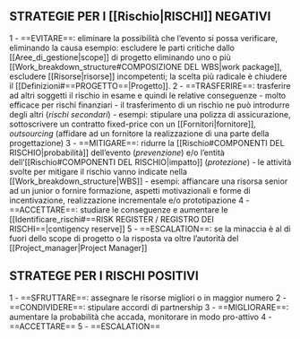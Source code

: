 ## STRATEGIE PER I [[Rischio|RISCHI]] NEGATIVI
1 - ==EVITARE==: eliminare la possibilità che l’evento si possa verificare, eliminando la causa
	esempio: escludere le parti critiche dallo [[Aree_di_gestione|scope]] di progetto eliminando uno o più [[Work_breakdown_structure#COMPOSIZIONE DEL WBS|work package]], escludere [[Risorse|risorse]] incompetenti; la scelta più radicale è chiudere il [[Definizioni#==PROGETTO==|Progetto]].
2 - ==TRASFERIRE==: trasferire ad altri soggetti il rischio in esame e quindi le relative conseguenze
	- molto efficace per rischi finanziari
	- il trasferimento di un rischio ne può introdurre degli altri (_rischi secondari_)
	- esempi: stipulare una polizza di assicurazione, sottoscrivere un contratto fixed-price con un [[Fornitori|fornitore]], _outsourcing_ (affidare ad un fornitore la realizzazione di una parte della progettazione)
3 - ==MITIGARE==: ridurre la [[Rischio#COMPONENTI DEL RISCHIO|probabilità]] dell’evento (_prevenzione_) e/o l’entità dell’[[Rischio#COMPONENTI DEL RISCHIO|impatto]] (_protezione_)
	- le attività svolte per mitigare il rischio vanno indicate nella [[Work_breakdown_structure|WBS]]
	- esempi: affiancare una risorsa senior ad un junior o fornire formazione, aspetti motivazionali e forme di incentivazione, realizzazione incrementale e/o prototipazione
4 - ==ACCETTARE==: studiare le conseguenze e aumentare le [[Identificare_rischi#==RISK REGISTER / REGISTRO DEI RISCHI==|contigency reserve]]
5 - ==ESCALATION==: se la minaccia è al di fuori dello scope di progetto o la risposta va oltre l’autorità del [[Project_manager|Project Manager]]

## STRATEGE PER I RISCHI POSITIVI
1 - ==SFRUTTARE==: assegnare le risorse migliori o in maggior numero
2 - ==CONDIVIDERE==: stipulare accordi di partnership
3 - ==MIGLIORARE==: aumentare la probabilità che accada, monitorare in modo pro-attivo
4 - ==ACCETTARE==
5 - ==ESCALATION==
